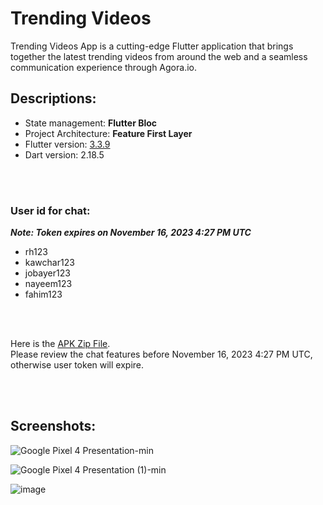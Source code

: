 # Trending Videos

Trending Videos App is a cutting-edge Flutter application that brings together the latest trending videos from around the web and a seamless communication experience through Agora.io.

## Descriptions:

- State management: **Flutter Bloc**
- Project Architecture: **Feature First Layer**
- Flutter version: [3.3.9](https://storage.googleapis.com/flutter_infra_release/releases/stable/windows/flutter_windows_3.3.9-stable.zip)
- Dart version: 2.18.5  

<br><br>

### User id for chat:
***Note: Token expires on November 16, 2023 4:27 PM UTC***

- rh123
- kawchar123
- jobayer123
- nayeem123
- fahim123


<br><br>

Here is the [APK Zip File](https://drive.google.com/file/d/1T4lFhyaU5seIGNFBJyC7-xdJhSwW-9Jz/view).  
Please review the chat features before November 16, 2023 4:27 PM UTC, otherwise user token will expire.

<br><br>

## Screenshots:


![Google Pixel 4 Presentation-min](https://github.com/rifathossain82/Trending-Videos/assets/88751768/c1ac33c1-78c1-49ed-ac0c-c9704410fbe8)

![Google Pixel 4 Presentation (1)-min](https://github.com/rifathossain82/Trending-Videos/assets/88751768/8f1a39b9-57ac-4057-9c50-d801260511c0)

![image](https://github.com/rifathossain82/Rifat-s-Dairy/assets/88751768/65872fe1-3431-415e-b6a6-9042b976a2e2)

